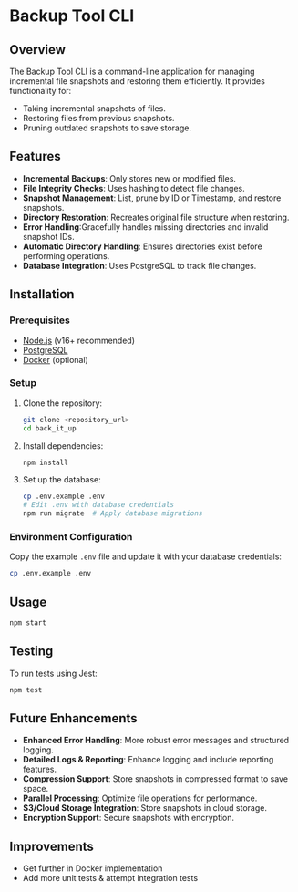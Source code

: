 # Backup Tool CLI

## Overview
The Backup Tool CLI is a command-line application for managing incremental file snapshots and restoring them efficiently. It provides functionality for:

- Taking incremental snapshots of files.
- Restoring files from previous snapshots.
- Pruning outdated snapshots to save storage.

## Features
- **Incremental Backups**: Only stores new or modified files.
- **File Integrity Checks**: Uses hashing to detect file changes.
- **Snapshot Management**: List, prune by ID or Timestamp, and restore snapshots.
- **Directory Restoration**: Recreates original file structure when restoring.
- **Error Handling**:Gracefully handles missing directories and invalid snapshot IDs.
- **Automatic Directory Handling**: Ensures directories exist before performing operations.
- **Database Integration**: Uses PostgreSQL to track file changes.

## Installation
### Prerequisites
- [Node.js](https://nodejs.org/) (v16+ recommended)
- [PostgreSQL](https://www.postgresql.org/)
- [Docker](https://www.docker.com/) (optional)

### Setup
1. Clone the repository:
   ```sh
   git clone <repository_url>
   cd back_it_up
   ```
2. Install dependencies:
   ```sh
   npm install
   ```
3. Set up the database:
   ```sh
   cp .env.example .env
   # Edit .env with database credentials
   npm run migrate  # Apply database migrations
   ```

### Environment Configuration
Copy the example `.env` file and update it with your database credentials:
```sh
cp .env.example .env
```

## Usage
```sh
npm start
```

## Testing
To run tests using Jest:
```sh
npm test
```

## Future Enhancements
- **Enhanced Error Handling**: More robust error messages and structured logging.
- **Detailed Logs & Reporting**: Enhance logging and include reporting features.
- **Compression Support**: Store snapshots in compressed format to save space.
- **Parallel Processing**: Optimize file operations for performance.
- **S3/Cloud Storage Integration**: Store snapshots in cloud storage.
- **Encryption Support**: Secure snapshots with encryption.

## Improvements
- Get further in Docker implementation
- Add more unit tests & attempt integration tests